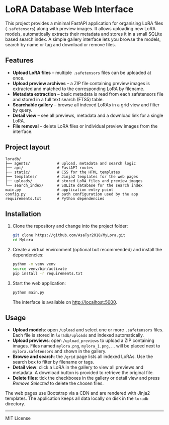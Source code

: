# LoRA Database Web Interface

This project provides a minimal FastAPI application for organising LoRA files (`.safetensors`) along with preview images.  It allows uploading new LoRA models, automatically extracts their metadata and stores it in a small SQLite based search index.  A simple gallery interface lets you browse the models, search by name or tag and download or remove files.

## Features

- **Upload LoRA files** – multiple `.safetensors` files can be uploaded at once.
- **Upload preview archives** – a ZIP file containing preview images is extracted and matched to the corresponding LoRA by filename.
- **Metadata extraction** – basic metadata is read from each safetensors file and stored in a full text search (FTS5) table.
- **Searchable gallery** – browse all indexed LoRAs in a grid view and filter by query.
- **Detail view** – see all previews, metadata and a download link for a single LoRA.
- **File removal** – delete LoRA files or individual preview images from the interface.

## Project layout

```
loradb/
├── agents/            # upload, metadata and search logic
├── api/               # FastAPI routes
├── static/            # CSS for the HTML templates
├── templates/         # Jinja2 templates for the web pages
├── uploads/           # stored LoRA files and preview images
└── search_index/      # SQLite database for the search index
main.py                # application entry point
config.py              # path configuration used by the app
requirements.txt       # Python dependencies
```

## Installation

1. Clone the repository and change into the project folder:

   ```bash
   git clone https://github.com/AsaTyr2018/MyLora.git
   cd MyLora
   ```

2. Create a virtual environment (optional but recommended) and install the dependencies:

   ```bash
   python -m venv venv
   source venv/bin/activate
   pip install -r requirements.txt
   ```

3. Start the web application:

   ```bash
   python main.py
   ```

   The interface is available on [http://localhost:5000](http://localhost:5000).

## Usage

- **Upload models**: open `/upload` and select one or more `.safetensors` files.  Each file is stored in `loradb/uploads` and indexed automatically.
- **Upload previews**: open `/upload_previews` to upload a ZIP containing images.  Files named `mylora.png`, `mylora_1.png`, ... will be placed next to `mylora.safetensors` and shown in the gallery.
- **Browse and search**: the `/grid` page lists all indexed LoRAs. Use the search box to filter by filename or tags.
- **Detail view**: click a LoRA in the gallery to view all previews and metadata.  A download button is provided to retrieve the original file.
- **Delete files**: tick the checkboxes in the gallery or detail view and press *Remove Selected* to delete the chosen files.

The web pages use Bootstrap via a CDN and are rendered with Jinja2 templates.  The application keeps all data locally on disk in the `loradb` directory.

---

MIT License
